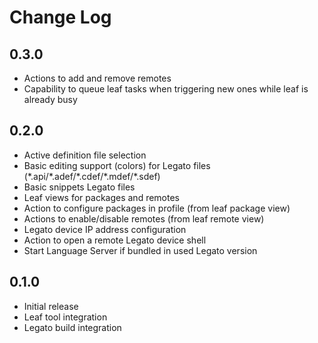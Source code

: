 # Change Log

## 0.3.0
- Actions to add and remove remotes
- Capability to queue leaf tasks when triggering new ones while leaf is already busy

## 0.2.0
- Active definition file selection
- Basic editing support (colors) for Legato files (\*.api/\*.adef/\*.cdef/\*.mdef/\*.sdef)
- Basic snippets Legato files
- Leaf views for packages and remotes
- Action to configure packages in profile (from leaf package view)
- Actions to enable/disable remotes (from leaf remote view)
- Legato device IP address configuration
- Action to open a remote Legato device shell
- Start Language Server if bundled in used Legato version

## 0.1.0
- Initial release
- Leaf tool integration
- Legato build integration
